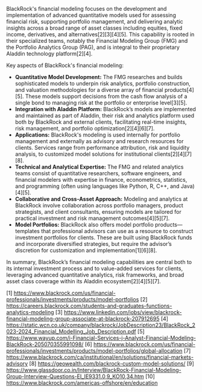 BlackRock's financial modeling focuses on the development and implementation of advanced quantitative models used for assessing financial risk, supporting portfolio management, and delivering analytic insights across a broad range of asset classes including equities, fixed income, derivatives, and alternatives[2][3][4][5]. This capability is rooted in their specialized teams, notably the Financial Modeling Group (FMG) and the Portfolio Analytics Group (PAG), and is integral to their proprietary Aladdin technology platform[2][4].

Key aspects of BlackRock's financial modeling:

- **Quantitative Model Development:** The FMG researches and builds sophisticated models to underpin risk analytics, portfolio construction, and valuation methodologies for a diverse array of financial products[4][5]. These models support decisions from the cash flow analysis of a single bond to managing risk at the portfolio or enterprise level[3][5].
- **Integration with Aladdin Platform:** BlackRock’s models are implemented and maintained as part of Aladdin, their risk and analytics platform used both by BlackRock and external clients, facilitating real-time insights, risk management, and portfolio optimization[2][4][6][7].
- **Applications:** BlackRock's modeling is used internally for portfolio management and externally as advisory and research resources for clients. Services range from performance attribution, risk and liquidity analysis, to customized model solutions for institutional clients[2][4][7][8].
- **Technical and Analytical Expertise:** The FMG and related analytics teams consist of quantitative researchers, software engineers, and financial modelers with expertise in finance, econometrics, statistics, and programming (often using languages like Python, R, C++, and Java)[4][5].
- **Collaborative and Cross-Asset Approach:** Modeling and analytics at BlackRock involve collaboration across portfolio managers, product strategists, and client consultants, ensuring models are tailored for practical investment and risk management outcomes[4][5][7].
- **Model Portfolios:** BlackRock also offers model portfolio products—templates that professional advisors can use as a resource to construct investment portfolios for clients. These are built using BlackRock funds and incorporate diversified strategies, but require the advisor’s discretion for customization and implementation[1][6][8].

In summary, BlackRock’s financial modeling capabilities are central both to its internal investment process and to value-added services for clients, leveraging advanced quantitative analytics, risk frameworks, and broad asset class coverage within its Aladdin ecosystem[2][4][5][7].

[1] https://www.blackrock.com/us/financial-professionals/investments/products/model-portfolios
[2] https://careers.blackrock.com/students-and-graduates-functions-analytics-modeling
[3] https://www.linkedin.com/jobs/view/blackrock-financial-modeling-group-associate-at-blackrock-207912695
[4] https://static.wcn.co.uk/company/blackrock/JobDescription23/BlackRock_2023-2024_Financial_Modelling_Job_Description.pdf
[5] https://www.wayup.com/i-Financial-Services-j-Analyst-Financial-Modeling-BlackRock-205070355991098/
[6] https://www.blackrock.com/us/financial-professionals/investments/products/model-portfolios/global-allocation
[7] https://www.blackrock.com/ca/institutional/en/solutions/financial-markets-advisory
[8] https://geowealth.com/blackrock-custom-model-solutions/
[9] https://www.glassdoor.co.in/Interview/BlackRock-Financial-Modeling-Group-Interview-Questions-EI_IE9331.0,9_KO10,34.htm
[10] https://www.blackrock.com/americas-offshore/en/education
